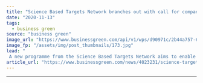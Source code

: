 ```yaml
---
title: "Science Based Targets Network branches out with call for companies to help design targets to stem nature's decline"
date: "2020-11-13"
tags: 
  - business green
source: "business green"
image_url: "https://www.businessgreen.com/api/v1/wps/d90971c/2b44a757-63bd-4b5a-9bea-83a2fd4c1f6d/5/nestledeforestation-350x250-185x114.jpg"
image_fp: "/assets/img/post_thumbnails/173.jpg"
lead: "
 A new programme from the Science Based Targets Network aims to enable firms to adopt credible targets to support efforts to reverse the ongoing decline of nature ..."
article_url: "https://www.businessgreen.com/news/4023231/science-targets-network-branches-companies-help-design-targets-stem-nature-decline"
---
```


---
